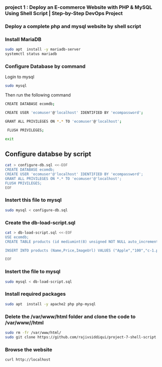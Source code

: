 ### project 1 : Deploy an E-commerce Website with PHP & MySQL Using Shell Script | Step-by-Step DevOps Project

### Deploy a complete php and mysql website by shell script
### Install MariaDB
```sh
sudo apt  install -y mariadb-server
systemctl status mariadb
```
### Configure Database by command
Login to mysql 
```sh
sudo mysql
```
Then run the following command
```sh
CREATE DATABASE ecomdb;
```
```sh
CREATE USER 'ecomuser'@'localhost' IDENTIFIED BY 'ecompassword';
```
```sh
GRANT ALL PRIVILEGES ON *.* TO 'ecomuser'@'localhost';
```
```sh
 FLUSH PRIVILEGES;
```
```sh
exit
```
## Configure databse by script
```sh
cat > configure-db.sql <<-EOF
CREATE DATABASE ecomdb;
CREATE USER 'ecomuser'@'localhost' IDENTIFIED BY 'ecompassword';
GRANT ALL PRIVILEGES ON *.* TO 'ecomuser'@'localhost';
FLUSH PRIVILEGES;
EOF
```
### Instert this file to mysql
```sh
sudo mysql < configure-db.sql
```

### Create the db-load-script.sql
```sh
cat > db-load-script.sql <<-EOF
USE ecomdb;
CREATE TABLE products (id mediumint(8) unsigned NOT NULL auto_increment,Name varchar(255) default NULL,Price varchar(255) default NULL, ImageUrl varchar(255) default NULL,PRIMARY KEY (id)) AUTO_INCREMENT=1;

INSERT INTO products (Name,Price,ImageUrl) VALUES ("Apple","100","c-1.png"),("Orange","200","c-2.png"),("Lemon","300","c-3.png"),("Potato","50","c-5.png"),("Fish","90","c-6.png"),("Chicken","20","c-7.png"),("Beef","80","c-8.png"),("Apple","150","c-4.png");

EOF
```
### Instert the file to mysql
```sh
sudo mysql < db-load-script.sql
```

### Install required packages 
```sh
sudo apt  install -y apache2 php php-mysql
```
### Delete the /var/www/html folder and clone the code to /var/www//html
```sh
sudo rm -fr /var/www/html/
sudo git clone https://github.com/rajivsiddiqui/project-7-shell-script.git /var/www/html
```
                 
### Browse the website
```sh
curl http://localhost
```





